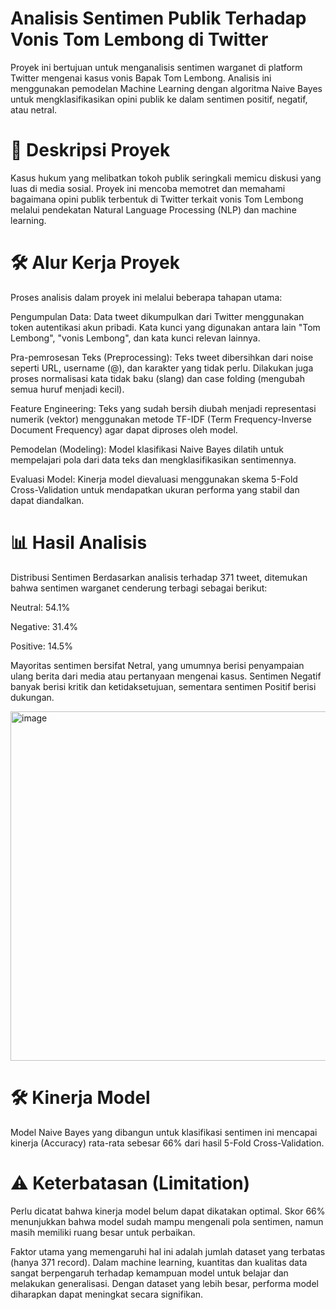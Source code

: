 # Analisis Sentimen Publik Terhadap Vonis Tom Lembong di Twitter
Proyek ini bertujuan untuk menganalisis sentimen warganet di platform Twitter mengenai kasus vonis Bapak Tom Lembong. Analisis ini menggunakan pemodelan Machine Learning dengan algoritma Naive Bayes untuk mengklasifikasikan opini publik ke dalam sentimen positif, negatif, atau netral.

# 📜 Deskripsi Proyek
Kasus hukum yang melibatkan tokoh publik seringkali memicu diskusi yang luas di media sosial. Proyek ini mencoba memotret dan memahami bagaimana opini publik terbentuk di Twitter terkait vonis Tom Lembong melalui pendekatan Natural Language Processing (NLP) dan machine learning.

# 🛠️ Alur Kerja Proyek
Proses analisis dalam proyek ini melalui beberapa tahapan utama:

Pengumpulan Data: Data tweet dikumpulkan dari Twitter menggunakan token autentikasi akun pribadi. Kata kunci yang digunakan antara lain "Tom Lembong", "vonis Lembong", dan kata kunci relevan lainnya.

Pra-pemrosesan Teks (Preprocessing): Teks tweet dibersihkan dari noise seperti URL, username (@), dan karakter yang tidak perlu. Dilakukan juga proses normalisasi kata tidak baku (slang) dan case folding (mengubah semua huruf menjadi kecil).

Feature Engineering: Teks yang sudah bersih diubah menjadi representasi numerik (vektor) menggunakan metode TF-IDF (Term Frequency-Inverse Document Frequency) agar dapat diproses oleh model.

Pemodelan (Modeling): Model klasifikasi Naive Bayes dilatih untuk mempelajari pola dari data teks dan mengklasifikasikan sentimennya.

Evaluasi Model: Kinerja model dievaluasi menggunakan skema 5-Fold Cross-Validation untuk mendapatkan ukuran performa yang stabil dan dapat diandalkan.

# 📊 Hasil Analisis
Distribusi Sentimen
Berdasarkan analisis terhadap 371 tweet, ditemukan bahwa sentimen warganet cenderung terbagi sebagai berikut:

Neutral: 54.1%

Negative: 31.4%

Positive: 14.5%

Mayoritas sentimen bersifat Netral, yang umumnya berisi penyampaian ulang berita dari media atau pertanyaan mengenai kasus. Sentimen Negatif banyak berisi kritik dan ketidaksetujuan, sementara sentimen Positif berisi dukungan.

<img width="761" height="559" alt="image" src="https://github.com/user-attachments/assets/c01f157d-72c7-4937-9688-a1766e18e7db" />

# 🛠️ Kinerja Model
Model Naive Bayes yang dibangun untuk klasifikasi sentimen ini mencapai kinerja (Accuracy) rata-rata sebesar 66% dari hasil 5-Fold Cross-Validation.

# ⚠️ Keterbatasan (Limitation)
Perlu dicatat bahwa kinerja model belum dapat dikatakan optimal. Skor 66% menunjukkan bahwa model sudah mampu mengenali pola sentimen, namun masih memiliki ruang besar untuk perbaikan.

Faktor utama yang memengaruhi hal ini adalah jumlah dataset yang terbatas (hanya 371 record). Dalam machine learning, kuantitas dan kualitas data sangat berpengaruh terhadap kemampuan model untuk belajar dan melakukan generalisasi. Dengan dataset yang lebih besar, performa model diharapkan dapat meningkat secara signifikan.
